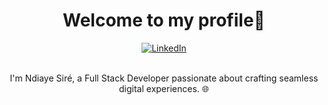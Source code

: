 <p align="center"> <h1 align="center"> Welcome to my profile👋 </h1> </p>

<div align="center">
  <a href="https://www.linkedin.com/in/ndiayesirekane">
  <img src="https://img.shields.io/badge/LinkedIn-0077B5?style=for-the-badge&logo=linkedin&logoColor=white" alt="LinkedIn">
</a>
</div><br>

<p align="center"> I'm Ndiaye Siré, a Full Stack Developer passionate about crafting seamless digital experiences. 🌐</p>

